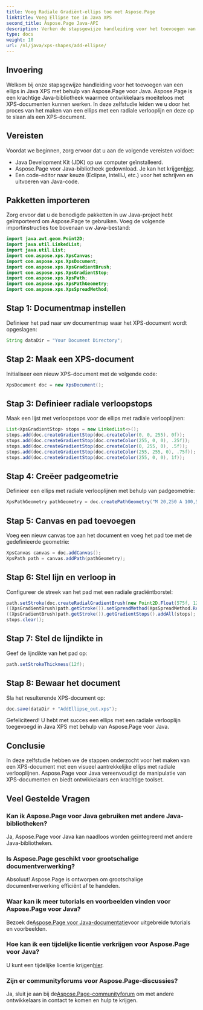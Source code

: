 ```yaml
---
title: Voeg Radiale Gradiënt-ellips toe met Aspose.Page
linktitle: Voeg Ellipse toe in Java XPS
second_title: Aspose.Page Java-API
description: Verken de stapsgewijze handleiding voor het toevoegen van een ellips met een radiale verlooplijn in Java XPS met behulp van Aspose.Page voor Java. Verbeter moeiteloos uw documentcreatie.
type: docs
weight: 10
url: /nl/java/xps-shapes/add-ellipse/
---
```

## Invoering
Welkom bij onze stapsgewijze handleiding voor het toevoegen van een ellips in Java XPS met behulp van Aspose.Page voor Java. Aspose.Page is een krachtige Java-bibliotheek waarmee ontwikkelaars moeiteloos met XPS-documenten kunnen werken. In deze zelfstudie leiden we u door het proces van het maken van een ellips met een radiale verlooplijn en deze op te slaan als een XPS-document.
## Vereisten
Voordat we beginnen, zorg ervoor dat u aan de volgende vereisten voldoet:
- Java Development Kit (JDK) op uw computer geïnstalleerd.
-  Aspose.Page voor Java-bibliotheek gedownload. Je kan het krijgen[hier](https://releases.aspose.com/page/java/).
- Een code-editor naar keuze (Eclipse, IntelliJ, etc.) voor het schrijven en uitvoeren van Java-code.
## Pakketten importeren
Zorg ervoor dat u de benodigde pakketten in uw Java-project hebt geïmporteerd om Aspose.Page te gebruiken. Voeg de volgende importinstructies toe bovenaan uw Java-bestand:
```java
import java.awt.geom.Point2D;
import java.util.LinkedList;
import java.util.List;
import com.aspose.xps.XpsCanvas;
import com.aspose.xps.XpsDocument;
import com.aspose.xps.XpsGradientBrush;
import com.aspose.xps.XpsGradientStop;
import com.aspose.xps.XpsPath;
import com.aspose.xps.XpsPathGeometry;
import com.aspose.xps.XpsSpreadMethod;
```
## Stap 1: Documentmap instellen
Definieer het pad naar uw documentmap waar het XPS-document wordt opgeslagen:
```java
String dataDir = "Your Document Directory";
```
## Stap 2: Maak een XPS-document
Initialiseer een nieuw XPS-document met de volgende code:
```java
XpsDocument doc = new XpsDocument();
```
## Stap 3: Definieer radiale verloopstops
Maak een lijst met verloopstops voor de ellips met radiale verlooplijnen:
```java
List<XpsGradientStop> stops = new LinkedList<>();
stops.add(doc.createGradientStop(doc.createColor(0, 0, 255), 0f));
stops.add(doc.createGradientStop(doc.createColor(255, 0, 0), .25f));
stops.add(doc.createGradientStop(doc.createColor(0, 255, 0), .5f));
stops.add(doc.createGradientStop(doc.createColor(255, 255, 0), .75f));
stops.add(doc.createGradientStop(doc.createColor(255, 0, 0), 1f));
```
## Stap 4: Creëer padgeometrie
Definieer een ellips met radiale verlooplijnen met behulp van padgeometrie:
```java
XpsPathGeometry pathGeometry = doc.createPathGeometry("M 20,250 A 100,50 0 1 1 220,250 100,50 0 1 1 20,250");
```
## Stap 5: Canvas en pad toevoegen
Voeg een nieuw canvas toe aan het document en voeg het pad toe met de gedefinieerde geometrie:
```java
XpsCanvas canvas = doc.addCanvas();
XpsPath path = canvas.addPath(pathGeometry);
```
## Stap 6: Stel lijn en verloop in
Configureer de streek van het pad met een radiale gradiëntborstel:
```java
path.setStroke(doc.createRadialGradientBrush(new Point2D.Float(575f, 125f), new Point2D.Float(575f, 100f), 75f, 50f));
((XpsGradientBrush)path.getStroke()).setSpreadMethod(XpsSpreadMethod.Reflect);
((XpsGradientBrush)path.getStroke()).getGradientStops().addAll(stops);
stops.clear();
```
## Stap 7: Stel de lijndikte in
Geef de lijndikte van het pad op:
```java
path.setStrokeThickness(12f);
```
## Stap 8: Bewaar het document
Sla het resulterende XPS-document op:
```java
doc.save(dataDir + "AddEllipse_out.xps");
```
Gefeliciteerd! U hebt met succes een ellips met een radiale verlooplijn toegevoegd in Java XPS met behulp van Aspose.Page voor Java.
## Conclusie
In deze zelfstudie hebben we de stappen onderzocht voor het maken van een XPS-document met een visueel aantrekkelijke ellips met radiale verlooplijnen. Aspose.Page voor Java vereenvoudigt de manipulatie van XPS-documenten en biedt ontwikkelaars een krachtige toolset.
## Veel Gestelde Vragen
### Kan ik Aspose.Page voor Java gebruiken met andere Java-bibliotheken?
Ja, Aspose.Page voor Java kan naadloos worden geïntegreerd met andere Java-bibliotheken.
### Is Aspose.Page geschikt voor grootschalige documentverwerking?
Absoluut! Aspose.Page is ontworpen om grootschalige documentverwerking efficiënt af te handelen.
### Waar kan ik meer tutorials en voorbeelden vinden voor Aspose.Page voor Java?
 Bezoek de[Aspose.Page voor Java-documentatie](https://reference.aspose.com/page/java/)voor uitgebreide tutorials en voorbeelden.
### Hoe kan ik een tijdelijke licentie verkrijgen voor Aspose.Page voor Java?
 U kunt een tijdelijke licentie krijgen[hier](https://purchase.aspose.com/temporary-license/).
### Zijn er communityforums voor Aspose.Page-discussies?
 Ja, sluit je aan bij de[Aspose.Page-communityforum](https://forum.aspose.com/c/page/39) om met andere ontwikkelaars in contact te komen en hulp te krijgen.